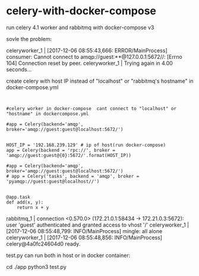 # celery-with-docker-compose
run celery 4.1 worker and rabbitmq with docker-compose v3

sovle the problem:

celeryworker_1  | [2017-12-06 08:55:43,666: ERROR/MainProcess] consumer: Cannot connect to amqp://guest:**@127.0.0.1:5672//: [Errno 104] Connection reset by peer.
celeryworker_1  | Trying again in 4.00 seconds...



create celery with host IP instead of "localhost" or "rabbitmq's hostname" in docker-compose.yml


```from celery import Celery


#celery worker in docker-compose  cant connect to "localhost" or "hostname" in dockercompose.yml

#app = Celery(backend='amqp', broker='amqp://guest:guest@localhost:5672/')


HOST_IP = '192.168.239.129' # ip of host(run docker-compose) 
app = Celery(backend = 'rpc://', broker = 'amqp://guest:guest@{0}:5672/'.format(HOST_IP))

#app = Celery(backend='amqp', broker='amqp://guest:guest@localhost:5672/')
# app = Celery('tasks', backend = 'amqp', broker = 'pyamqp://guest:guest@localhost//')


@app.task
def add(x, y):
    return x + y
```

rabbitmq_1      | connection <0.570.0> (172.21.0.1:58434 -> 172.21.0.3:5672): user 'guest' authenticated and granted access to vhost '/'
celeryworker_1  | [2017-12-06 08:55:48,799: INFO/MainProcess] mingle: all alone
celeryworker_1  | [2017-12-06 08:55:48,856: INFO/MainProcess] celery@4a0fc24604d0 ready.



test.py  can run both in host or in docker container:

cd ./app
python3 test.py

